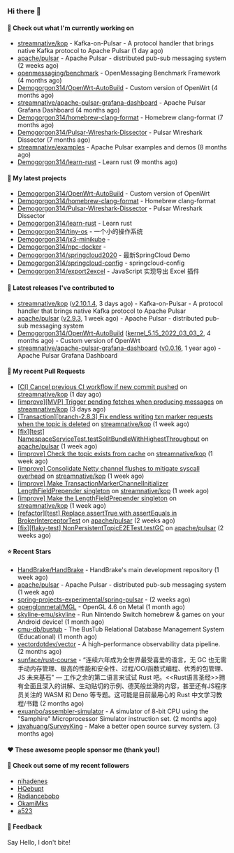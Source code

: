 ### Hi there 👋

#### 👷 Check out what I'm currently working on

- [streamnative/kop](https://github.com/streamnative/kop) - Kafka-on-Pulsar - A protocol handler that brings native Kafka protocol to Apache Pulsar (1 day ago)
- [apache/pulsar](https://github.com/apache/pulsar) - Apache Pulsar - distributed pub-sub messaging system (2 weeks ago)
- [openmessaging/benchmark](https://github.com/openmessaging/benchmark) - OpenMessaging Benchmark Framework (4 months ago)
- [Demogorgon314/OpenWrt-AutoBuild](https://github.com/Demogorgon314/OpenWrt-AutoBuild) - Custom version of OpenWrt (4 months ago)
- [streamnative/apache-pulsar-grafana-dashboard](https://github.com/streamnative/apache-pulsar-grafana-dashboard) - Apache Pulsar Grafana Dashboard (4 months ago)
- [Demogorgon314/homebrew-clang-format](https://github.com/Demogorgon314/homebrew-clang-format) - Homebrew clang-format (7 months ago)
- [Demogorgon314/Pulsar-Wireshark-Dissector](https://github.com/Demogorgon314/Pulsar-Wireshark-Dissector) - Pulsar Wireshark Dissector (7 months ago)
- [streamnative/examples](https://github.com/streamnative/examples) - Apache Pulsar examples and demos (8 months ago)
- [Demogorgon314/learn-rust](https://github.com/Demogorgon314/learn-rust) - Learn rust (9 months ago)

#### 🌱 My latest projects

- [Demogorgon314/OpenWrt-AutoBuild](https://github.com/Demogorgon314/OpenWrt-AutoBuild) - Custom version of OpenWrt
- [Demogorgon314/homebrew-clang-format](https://github.com/Demogorgon314/homebrew-clang-format) - Homebrew clang-format
- [Demogorgon314/Pulsar-Wireshark-Dissector](https://github.com/Demogorgon314/Pulsar-Wireshark-Dissector) - Pulsar Wireshark Dissector
- [Demogorgon314/learn-rust](https://github.com/Demogorgon314/learn-rust) - Learn rust
- [Demogorgon314/tiny-os](https://github.com/Demogorgon314/tiny-os) - 一个小的操作系统
- [Demogorgon314/jx3-minikube](https://github.com/Demogorgon314/jx3-minikube) - 
- [Demogorgon314/npc-docker](https://github.com/Demogorgon314/npc-docker) - 
- [Demogorgon314/springcloud2020](https://github.com/Demogorgon314/springcloud2020) - 最新SpringCloud Demo
- [Demogorgon314/springcloud-config](https://github.com/Demogorgon314/springcloud-config) - springcloud-config 
- [Demogorgon314/export2excel](https://github.com/Demogorgon314/export2excel) - JavaScript 实现导出 Excel 插件

#### 🔭 Latest releases I've contributed to

- [streamnative/kop](https://github.com/streamnative/kop) ([v2.10.1.4](https://github.com/streamnative/kop/releases/tag/v2.10.1.4), 3 days ago) - Kafka-on-Pulsar - A protocol handler that brings native Kafka protocol to Apache Pulsar
- [apache/pulsar](https://github.com/apache/pulsar) ([v2.9.3](https://github.com/apache/pulsar/releases/tag/v2.9.3), 1 week ago) - Apache Pulsar - distributed pub-sub messaging system
- [Demogorgon314/OpenWrt-AutoBuild](https://github.com/Demogorgon314/OpenWrt-AutoBuild) ([kernel_5.15_2022_03_03_2](https://github.com/Demogorgon314/OpenWrt-AutoBuild/releases/tag/kernel_5.15_2022_03_03_2), 4 months ago) - Custom version of OpenWrt
- [streamnative/apache-pulsar-grafana-dashboard](https://github.com/streamnative/apache-pulsar-grafana-dashboard) ([v0.0.16](https://github.com/streamnative/apache-pulsar-grafana-dashboard/releases/tag/v0.0.16), 1 year ago) - Apache Pulsar Grafana Dashboard

#### 🔨 My recent Pull Requests

- [[CI] Cancel previous CI workflow if new commit pushed](https://github.com/streamnative/kop/pull/1425) on [streamnative/kop](https://github.com/streamnative/kop) (1 day ago)
- [[improve][MVP] Trigger pending fetches when producing messages](https://github.com/streamnative/kop/pull/1423) on [streamnative/kop](https://github.com/streamnative/kop) (3 days ago)
- [[Transaction][branch-2.8.3] Fix endless writing txn marker requests when the topic is deleted](https://github.com/streamnative/kop/pull/1417) on [streamnative/kop](https://github.com/streamnative/kop) (1 week ago)
- [[fix][test] NamespaceServiceTest.testSplitBundleWithHighestThroughput](https://github.com/apache/pulsar/pull/16714) on [apache/pulsar](https://github.com/apache/pulsar) (1 week ago)
- [[improve] Check the topic exists from cache](https://github.com/streamnative/kop/pull/1414) on [streamnative/kop](https://github.com/streamnative/kop) (1 week ago)
- [[improve] Consolidate Netty channel flushes to mitigate syscall overhead](https://github.com/streamnative/kop/pull/1409) on [streamnative/kop](https://github.com/streamnative/kop) (1 week ago)
- [[improve] Make TransactionMarkerChannelInitializer LengthFieldPrepender singleton](https://github.com/streamnative/kop/pull/1408) on [streamnative/kop](https://github.com/streamnative/kop) (1 week ago)
- [[improve] Make the LengthFieldPrepender singleton](https://github.com/streamnative/kop/pull/1405) on [streamnative/kop](https://github.com/streamnative/kop) (1 week ago)
- [[refactor][test] Replace assertTrue with assertEquals in BrokerInterceptorTest](https://github.com/apache/pulsar/pull/16518) on [apache/pulsar](https://github.com/apache/pulsar) (2 weeks ago)
- [[fix][flaky-test] NonPersistentTopicE2ETest.testGC](https://github.com/apache/pulsar/pull/16505) on [apache/pulsar](https://github.com/apache/pulsar) (2 weeks ago)

#### ⭐ Recent Stars

- [HandBrake/HandBrake](https://github.com/HandBrake/HandBrake) - HandBrake&#39;s main development repository  (1 week ago)
- [apache/pulsar](https://github.com/apache/pulsar) - Apache Pulsar - distributed pub-sub messaging system (1 week ago)
- [spring-projects-experimental/spring-pulsar](https://github.com/spring-projects-experimental/spring-pulsar) -  (2 weeks ago)
- [openglonmetal/MGL](https://github.com/openglonmetal/MGL) - OpenGL 4.6 on Metal (1 month ago)
- [skyline-emu/skyline](https://github.com/skyline-emu/skyline) - Run Nintendo Switch homebrew &amp; games on your Android device! (1 month ago)
- [cmu-db/bustub](https://github.com/cmu-db/bustub) - The BusTub Relational Database Management System (Educational) (1 month ago)
- [vectordotdev/vector](https://github.com/vectordotdev/vector) - A high-performance observability data pipeline. (2 months ago)
- [sunface/rust-course](https://github.com/sunface/rust-course) - “连续六年成为全世界最受喜爱的语言，无 GC 也无需手动内存管理、极高的性能和安全性、过程/OO/函数式编程、优秀的包管理、JS 未来基石&#34; — 工作之余的第二语言来试试 Rust 吧。&lt;&lt;Rust语言圣经&gt;&gt;拥有全面且深入的讲解、生动贴切的示例、德芙般丝滑的内容，甚至还有JS程序员关注的 WASM 和 Deno 等专题。这可能是目前最用心的 Rust 中文学习教程/书籍 (2 months ago)
- [exuanbo/assembler-simulator](https://github.com/exuanbo/assembler-simulator) - A simulator of 8-bit CPU using the &#34;Samphire&#34; Microprocessor Simulator instruction set. (2 months ago)
- [javahuang/SurveyKing](https://github.com/javahuang/SurveyKing) - Make a better open source survey system. (3 months ago)

#### ❤️ These awesome people sponsor me (thank you!)


#### 👯 Check out some of my recent followers

- [nihadenes](https://github.com/nihadenes)
- [HQebupt](https://github.com/HQebupt)
- [Radiancebobo](https://github.com/Radiancebobo)
- [OkamiMks](https://github.com/OkamiMks)
- [a523](https://github.com/a523)

#### 💬 Feedback

Say Hello, I don't bite!

